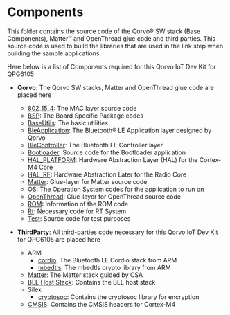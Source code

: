 # Components

This folder contains the source code of the Qorvo&reg; SW stack (Base Components),
Matter&trade; and OpenThread glue code and third parties.
This source code is used to build the libraries that are used in the link step when building the sample applications.

Here below is a list of Components required for this Qorvo IoT Dev Kit for QPG6105

 - **Qorvo**: The Qorvo SW stacks, Matter and OpenThread glue code are placed here
    - [802_15_4](Qorvo/805_15_4): The MAC layer source code
    - [BSP](Qorvo/BSP): The Board Specific Package codes
    - [BaseUtils](Qorvo/BaseUtils): The basic utilities
    - [BleApplication](Qorvo/BleApplication): The Bluetooth&reg; LE Application layer designed by Qorvo
    - [BleController](Qorvo/BleController): The Bluetooth LE Controller layer
    - [Bootloader](Qorvo/Bootloader): Source code for the Bootloader application
    - [HAL_PLATFORM](Qorvo/HAL_PLATFORM): Hardware Abstraction Layer (HAL) for the Cortex-M4 Core
    - [HAL_RF](Qorvo/HAL_RF): Hardware Abstraction Later for the Radio Core
    - [Matter](Qorvo/Matter): Glue-layer for Matter source code
    - [OS](Qorvo/OS): The Operation System codes for the application to run on
    - [OpenThread](Qorvo/OpenThread): Glue-layer for OpenThread source code
    - [ROM](Qorvo/ROM): Information of the ROM code
    - [Rt](Qorvo/Rt): Necessary code for RT System
    - [Test](Qorvo/Test): Source code for test purposes

 - **ThirdParty**: All third-parties code necessary for this Qorvo IoT Dev Kit for QPG6105 are placed here
    - ARM
      - [cordio](ThirdParty/ARM/cordio-r20-05): The Bluetooth LE Cordio stack from ARM
      - [mbedtls](ThirdParty/ARM/mbedtls): The mbedtls crypto library from ARM
    - [Matter](ThirdParty/Matter/repo): The Matter stack guided by CSA
    - [BLE Host Stack](ThirdParty/Pxxx_BLE_Host_Stack): Contains the BLE host stack
    - Silex
      - [cryptosoc](ThirdParty/Silex/cryptosoc): Contains the cryptosoc library for encryption
    - [CMSIS](ThirdParty/TOOL_CMSIS/CMSIS/Core/Include): Contains the CMSIS headers for Cortex-M4
